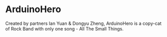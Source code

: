 # ArduinoHero

Created by partners Ian Yuan & Dongyu Zheng, ArduinoHero is a copy-cat of Rock Band with only one song - All The Small Things. 